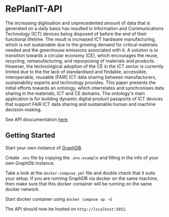# RePlanIT-API

The increasing digitisation and unprecedented amount of data that is generated on a daily basis has resulted in Information and Communications Technology (ICT) devices being disposed of before the end of their functional lifetime. The result is increased ICT hardware manufacturing, which is not sustainable due to the growing demand for critical materials needed and the greenhouse emissions associated with it. A solution is to transition towards a circular economy (CE), which encourages the reuse, recycling, remanufacturing, and repurposing of materials and products. However, the technological adoption of the CE in the ICT sector is currently limited due to the the lack of standardised and findable, accessible, interoperable, reusable (FAIR) ICT data sharing between manufacturers, sustainability experts and technology provides. This paper presents the initial efforts towards an ontology, which interrelates and synchronises data sharing in the materials, ICT and CE domains. The ontology's main application is for building dynamic digital product passports of ICT devices that support FAIR ICT data sharing and sustainable human and machine decision-making.

See API doscumentation [here](https://app.swaggerhub.com/apis-docs/RePlanIT/RePlanITLaptopDPP/1.2.0).

## Getting Started

Start your own instance of [GraphDB](https://graphdb.ontotext.com/). 

Create `.env` file by copying the `.env.example` and filling in the info of your own GraphDb instance.

Take a look at the `docker-compose.yml` file and double check that it suits your setup. If you are running GraphDB via docker on the same machine, then make sure that this docker container will be running on the same docker network.  

Start docker container using `docker compose up -d`

The API should now be hosted on `http://localhost:5052`.
